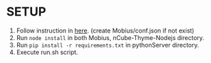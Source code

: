 # SETUP

1. Follow instruction in [here](https://github.com/IoTKETI/Mobius/blob/master/doc/Installation%20Guide%20Mobius_v2.5.12_KR_Windows.pdf). (create Mobius/conf.json if not exist)
2. Run ```node install``` in both Mobius, nCube-Thyme-Nodejs directory.
3. Run ```pip install -r requirements.txt``` in pythonServer directory.
4. Execute run.sh script.
